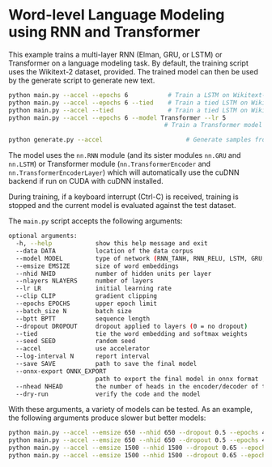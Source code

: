 # Word-level Language Modeling using RNN and Transformer

This example trains a multi-layer RNN (Elman, GRU, or LSTM) or Transformer on a language modeling task. By default, the training script uses the Wikitext-2 dataset, provided.
The trained model can then be used by the generate script to generate new text.

```bash
python main.py --accel --epochs 6           # Train a LSTM on Wikitext-2 with CUDA.
python main.py --accel --epochs 6 --tied    # Train a tied LSTM on Wikitext-2 with CUDA.
python main.py --accel --tied               # Train a tied LSTM on Wikitext-2 with CUDA for 40 epochs.
python main.py --accel --epochs 6 --model Transformer --lr 5
                                           # Train a Transformer model on Wikitext-2 with CUDA.

python generate.py --accel                       # Generate samples from the default model checkpoint.
```

The model uses the `nn.RNN` module (and its sister modules `nn.GRU` and `nn.LSTM`) or Transformer module (`nn.TransformerEncoder` and `nn.TransformerEncoderLayer`) which will automatically use the cuDNN backend if run on CUDA with cuDNN installed.

During training, if a keyboard interrupt (Ctrl-C) is received, training is stopped and the current model is evaluated against the test dataset.

The `main.py` script accepts the following arguments:

```bash
optional arguments:
  -h, --help            show this help message and exit
  --data DATA           location of the data corpus
  --model MODEL         type of network (RNN_TANH, RNN_RELU, LSTM, GRU, Transformer)
  --emsize EMSIZE       size of word embeddings
  --nhid NHID           number of hidden units per layer
  --nlayers NLAYERS     number of layers
  --lr LR               initial learning rate
  --clip CLIP           gradient clipping
  --epochs EPOCHS       upper epoch limit
  --batch_size N        batch size
  --bptt BPTT           sequence length
  --dropout DROPOUT     dropout applied to layers (0 = no dropout)
  --tied                tie the word embedding and softmax weights
  --seed SEED           random seed
  --accel               use accelerator
  --log-interval N      report interval
  --save SAVE           path to save the final model
  --onnx-export ONNX_EXPORT
                        path to export the final model in onnx format
  --nhead NHEAD         the number of heads in the encoder/decoder of the transformer model
  --dry-run             verify the code and the model
```

With these arguments, a variety of models can be tested.
As an example, the following arguments produce slower but better models:

```bash
python main.py --accel --emsize 650 --nhid 650 --dropout 0.5 --epochs 40
python main.py --accel --emsize 650 --nhid 650 --dropout 0.5 --epochs 40 --tied
python main.py --accel --emsize 1500 --nhid 1500 --dropout 0.65 --epochs 40
python main.py --accel --emsize 1500 --nhid 1500 --dropout 0.65 --epochs 40 --tied
```
